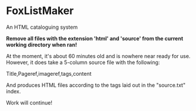 # FoxListMaker
An HTML cataloguing system

**Remove all files with the extension 'html' and 'source' from the current working directory when ran!**

At the moment, it's about 60 minutes old and is nowhere near ready for use. However, it does take a 5-column source file with the following:

  Title,Pageref,imageref,tags,content
  
And produces HTML files according to the tags laid out in the "source.txt" index.

Work will continue!

